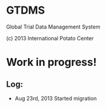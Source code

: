 GTDMS
=====

Global Trial Data Management System

(c) 2013 International Potato Center

Work  in progress!
====

Log:
---
- Aug 23rd, 2013
  Started migration

